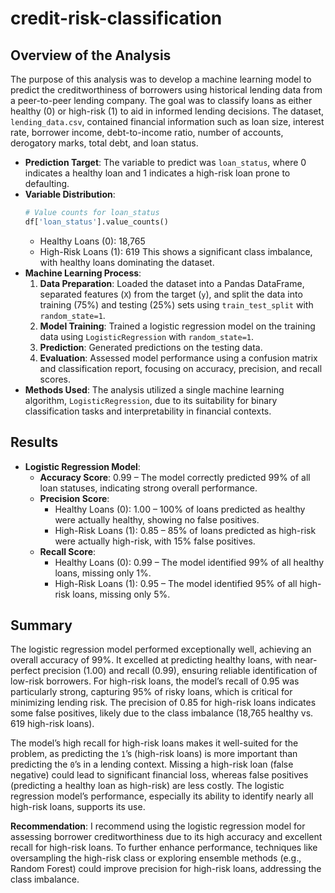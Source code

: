 # credit-risk-classification

## Overview of the Analysis

The purpose of this analysis was to develop a machine learning model to predict the creditworthiness of borrowers using historical lending data from a peer-to-peer lending company. The goal was to classify loans as either healthy (0) or high-risk (1) to aid in informed lending decisions. The dataset, `lending_data.csv`, contained financial information such as loan size, interest rate, borrower income, debt-to-income ratio, number of accounts, derogatory marks, total debt, and loan status.

- **Prediction Target**: The variable to predict was `loan_status`, where 0 indicates a healthy loan and 1 indicates a high-risk loan prone to defaulting.
- **Variable Distribution**:
  ```python
  # Value counts for loan_status
  df['loan_status'].value_counts()
  ```
  - Healthy Loans (0): 18,765
  - High-Risk Loans (1): 619
  This shows a significant class imbalance, with healthy loans dominating the dataset.
- **Machine Learning Process**:
  1. **Data Preparation**: Loaded the dataset into a Pandas DataFrame, separated features (`X`) from the target (`y`), and split the data into training (75%) and testing (25%) sets using `train_test_split` with `random_state=1`.
  2. **Model Training**: Trained a logistic regression model on the training data using `LogisticRegression` with `random_state=1`.
  3. **Prediction**: Generated predictions on the testing data.
  4. **Evaluation**: Assessed model performance using a confusion matrix and classification report, focusing on accuracy, precision, and recall scores.
- **Methods Used**: The analysis utilized a single machine learning algorithm, `LogisticRegression`, due to its suitability for binary classification tasks and interpretability in financial contexts.

## Results

* **Logistic Regression Model**:
  - **Accuracy Score**: 0.99 – The model correctly predicted 99% of all loan statuses, indicating strong overall performance.
  - **Precision Score**:
    - Healthy Loans (0): 1.00 – 100% of loans predicted as healthy were actually healthy, showing no false positives.
    - High-Risk Loans (1): 0.85 – 85% of loans predicted as high-risk were actually high-risk, with 15% false positives.
  - **Recall Score**:
    - Healthy Loans (0): 0.99 – The model identified 99% of all healthy loans, missing only 1%.
    - High-Risk Loans (1): 0.95 – The model identified 95% of all high-risk loans, missing only 5%.

## Summary

The logistic regression model performed exceptionally well, achieving an overall accuracy of 99%. It excelled at predicting healthy loans, with near-perfect precision (1.00) and recall (0.99), ensuring reliable identification of low-risk borrowers. For high-risk loans, the model’s recall of 0.95 was particularly strong, capturing 95% of risky loans, which is critical for minimizing lending risk. The precision of 0.85 for high-risk loans indicates some false positives, likely due to the class imbalance (18,765 healthy vs. 619 high-risk loans).

The model’s high recall for high-risk loans makes it well-suited for the problem, as predicting the `1`’s (high-risk loans) is more important than predicting the `0`’s in a lending context. Missing a high-risk loan (false negative) could lead to significant financial loss, whereas false positives (predicting a healthy loan as high-risk) are less costly. The logistic regression model’s performance, especially its ability to identify nearly all high-risk loans, supports its use.

**Recommendation**: I recommend using the logistic regression model for assessing borrower creditworthiness due to its high accuracy and excellent recall for high-risk loans. To further enhance performance, techniques like oversampling the high-risk class or exploring ensemble methods (e.g., Random Forest) could improve precision for high-risk loans, addressing the class imbalance.